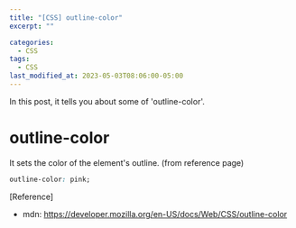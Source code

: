 ```yaml
---
title: "[CSS] outline-color"
excerpt: ""

categories:
  - CSS
tags:
  - CSS
last_modified_at: 2023-05-03T08:06:00-05:00
---
```


In this post, it tells you about some of 'outline-color'.

# outline-color

It sets the color of the element's outline.
(from reference page)

```css
outline-color: pink;
```

[Reference]

- mdn: <https://developer.mozilla.org/en-US/docs/Web/CSS/outline-color>
